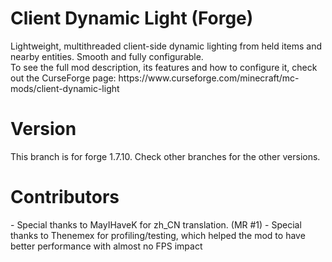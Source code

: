 # Client Dynamic Light (Forge)
<span>
Lightweight, multithreaded client-side dynamic lighting from held items and nearby entities. Smooth and fully configurable.
<br>
To see the full mod description, its features and how to configure it, check out the CurseForge page: https://www.curseforge.com/minecraft/mc-mods/client-dynamic-light

# Version
<span>
This branch is for forge 1.7.10. Check other branches for the other versions.

# Contributors
<span>
- Special thanks to MayIHaveK for zh_CN translation. (MR #1)
- Special thanks to Thenemex for profiling/testing, which helped the mod to have better performance with almost no FPS impact
